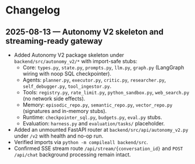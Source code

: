 # Changelog

## 2025-08-13 — Autonomy V2 skeleton and streaming-ready gateway

- Added Autonomy V2 package skeleton under `backend/src/autonomy_v2/*` with import-safe stubs:
  - Core: `types.py`, `state.py`, `prompts.py`, `llm.py`, `graph.py` (LangGraph wiring with noop SQL checkpointer).
  - Agents: `planner.py`, `executor.py`, `critic.py`, `researcher.py`, `self_debugger.py`, `tool_ingestor.py`.
  - Tools: `registry.py`, `rate_limit.py`, `python_sandbox.py`, `web_search.py` (no network side effects).
  - Memory: `episodic_repo.py`, `semantic_repo.py`, `vector_repo.py` (signatures and in-memory stubs).
  - Runtime: `checkpointer_sql.py`, `budgets.py`, `eval.py` stubs.
  - Evaluation: `harness.py` and `evaluation/tasks/` placeholder.
- Added an unmounted FastAPI router at `backend/src/api/autonomy_v2.py` under `/v2` with health and no-op run.
- Verified imports via `python -m compileall backend/src`.
- Confirmed SSE stream route `/api/stream/{conversation_id}` and `POST /api/chat` background processing remain intact.


